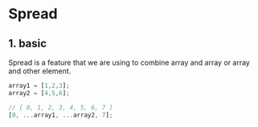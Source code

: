 # Spread

## 1. basic

Spread is a feature that we are using to combine array and array or array and other element.

```js
array1 = [1,2,3];
array2 = [4,5,6];

// [ 0, 1, 2, 3, 4, 5, 6, 7 ]
[0, ...array1, ...array2, 7];
```
